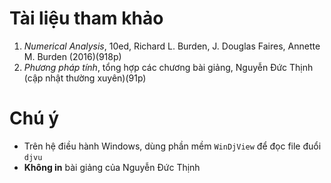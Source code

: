 # Tài liệu tham khảo
  1. _Numerical Analysis_, 10ed, Richard L. Burden, J. Douglas Faires, Annette M. Burden (2016)(918p)
  2. _Phương pháp tính_, tổng hợp các chương bài giảng, Nguyễn Đức Thịnh (cập nhật thường xuyên)(91p)
  
# Chú ý
  * Trên hệ điều hành Windows, dùng phần mềm `WinDjView` để đọc file đuổi `djvu`
  * **Không in** bài giảng của Nguyễn Đức Thịnh

  


